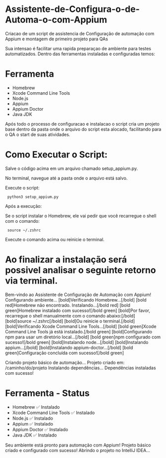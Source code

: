 # Assistente-de-Configura-o-de-Automa-o-com-Appium
Criacao de um script de assistencia de Configuração de automação com Appium e montagem de primeiro projeto para QAs

Sua intensao é facilitar uma rapida preparaçao de ambiente para testes automatizados. Dentro das ferramentas instaladas e configuradas temos:

# Ferramenta               

- Homebrew
- Xcode Command Line Tools
- Node.js
- Appium
- Appium Doctor
- Java JDK

Após todo o processo de configuracao e instalacao o script cria um projeto base dentro da pasta onde o arquivo do script esta alocado, facilitando para o QA o start de suas atividades.

# Como Executar o Script:

Salve o código acima em um arquivo chamado setup_appium.py.

No terminal, navegue até a pasta onde o arquivo está salvo.

Execute o script:

     python3 setup_appium.py

Após a execução:

Se o script instalar o Homebrew, ele vai pedir que você recarregue o shell com o comando:

     source ~/.zshrc

Execute o comando acima ou reinicie o terminal.


# Ao finalizar a instalação será possivel analisar o seguinte retorno via terminal.

Bem-vindo ao Assistente de Configuração de Automação com Appium!
Configurando ambiente...
[bold]Verificando Homebrew...[/bold]
[bold red]Homebrew não encontrado. Instalando...[/bold red]
[bold green]Homebrew instalado com sucesso![/bold green]
[bold]Por favor, recarregue o shell manualmente com o comando abaixo:[/bold]
[bold]source ~/.zshrc[/bold]
[bold]Ou reinicie o terminal.[/bold]
[bold]Verificando Xcode Command Line Tools...[/bold]
[bold green]Xcode Command Line Tools já está instalado.[/bold green]
[bold]Configurando npm para usar um diretório local...[/bold]
[bold green]npm configurado com sucesso![/bold green]
[bold]Instalando node...[/bold]
[bold]Instalando appium...[/bold]
[bold]Instalando appium-doctor...[/bold]
[bold green]Configuração concluída com sucesso![/bold green]

Criando projeto básico de automação...
Projeto criado em: /caminho/do/projeto
Instalando dependências...
Dependências instaladas com sucesso!


# Ferramenta - Status 

- Homebrew ✅ Instalado
- Xcode Command Line Tools ✅ Instalado
- Node.js  ✅ Instalado
- Appium ✅ Instalado
- Appium Doctor ✅ Instalado
- Java JDK ✅ Instalado 


Seu ambiente está pronto para automação com Appium!
Projeto básico criado e configurado com sucesso!
Abrindo o projeto no IntelliJ IDEA...
